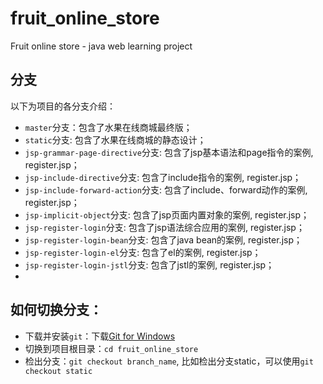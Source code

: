 # fruit_online_store
Fruit online store - java web learning project

## 分支
以下为项目的各分支介绍：
- `master`分支：包含了水果在线商城最终版；
- `static`分支: 包含了水果在线商城的静态设计；
- `jsp-grammar-page-directive`分支: 包含了jsp基本语法和page指令的案例, register.jsp；
- `jsp-include-directive`分支: 包含了include指令的案例, register.jsp；
- `jsp-include-forward-action`分支: 包含了include、forward动作的案例, register.jsp；
- `jsp-implicit-object`分支: 包含了jsp页面内置对象的案例, register.jsp；
- `jsp-register-login`分支: 包含了jsp语法综合应用的案例, register.jsp；
- `jsp-register-login-bean`分支: 包含了java bean的案例, register.jsp；
- `jsp-register-login-el`分支: 包含了el的案例, register.jsp；
- `jsp-register-login-jstl`分支: 包含了jstl的案例, register.jsp；
-  

## 如何切换分支：

- 下载并安装`git`：下载[Git for Windows](https://git-scm.com/download/win)
- 切换到项目根目录：`cd fruit_online_store`
- 检出分支：`git checkout branch_name`, 比如检出分支static，可以使用`git checkout static`

